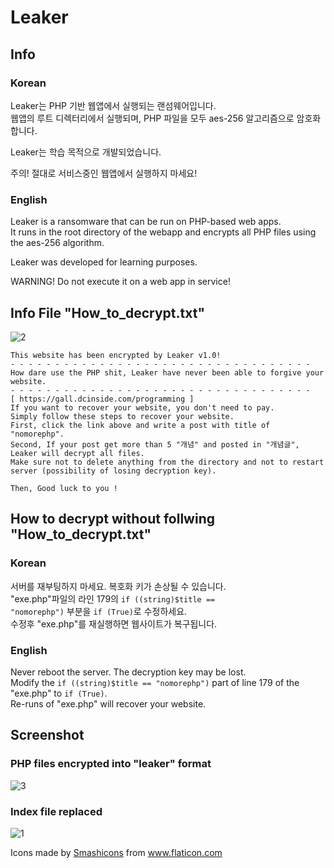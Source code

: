 # Leaker

## Info 

### Korean

Leaker는 PHP 기반 웹앱에서 실행되는 랜섬웨어입니다.<br>
웹앱의 루트 디렉터리에서 실행되며, PHP 파일을 모두 aes-256 알고리즘으로 암호화합니다.<br>

Leaker는 학습 목적으로 개발되었습니다.

주의! 절대로 서비스중인 웹앱에서 실행하지 마세요!

### English

Leaker is a ransomware that can be run on PHP-based web apps. <br>
It runs in the root directory of the webapp and encrypts all PHP files using the aes-256 algorithm. <br>

Leaker was developed for learning purposes.

WARNING! Do not execute it on a web app in service!

## Info File "How_to_decrypt.txt"
![2](https://user-images.githubusercontent.com/75349747/119408812-4985ad80-bd21-11eb-99a3-f231f24c773f.PNG)

```
This website has been encrypted by Leaker v1.0!
- - - - - - - - - - - - - - - - - - - - - - - - - - - - - - - - - - 
How dare use the PHP shit, Leaker have never been able to forgive your website. 
- - - - - - - - - - - - - - - - - - - - - - - - - - - - - - - - - - 
[ https://gall.dcinside.com/programming ]
If you want to recover your website, you don't need to pay.
Simply follow these steps to recover your website.
First, click the link above and write a post with title of "nomorephp".
Second, If your post get more than 5 "개념" and posted in "개념글", Leaker will decrypt all files.
Make sure not to delete anything from the directory and not to restart server (possibility of losing decryption key). 
	
Then, Good luck to you !
```

## How to decrypt without follwing "How_to_decrypt.txt"

### Korean

서버를 재부팅하지 마세요. 복호화 키가 손상될 수 있습니다. <br>
"exe.php"파일의 라인 179의 <code>if ((string)$title == "nomorephp")</code> 부분을 <code>if (True)</code>로 수정하세요. <br>
수정후 "exe.php"를 재실행하면 웹사이트가 복구됩니다.

### English

Never reboot the server. The decryption key may be lost. <br>
Modify the <code>if ((string)$title == "nomorephp")</code> part of line 179 of the "exe.php" to <code>if (True)</code>. <br>
Re-runs of "exe.php" will recover your website.

## Screenshot

### PHP files encrypted into "leaker" format

![3](https://user-images.githubusercontent.com/75349747/119408814-4a1e4400-bd21-11eb-911e-ea0bbbb32092.PNG)

### Index file replaced
![1](https://user-images.githubusercontent.com/75349747/119408809-48548080-bd21-11eb-8638-ac79cc62afe5.PNG)
<div>Icons made by <a href="https://www.flaticon.com/authors/smashicons" title="Smashicons">Smashicons</a> from <a href="https://www.flaticon.com/" title="Flaticon">www.flaticon.com</a></div>
